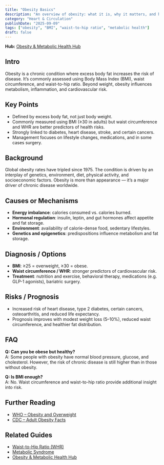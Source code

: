 ```yaml
---
title: "Obesity Basics"
description: "An overview of obesity: what it is, why it matters, and how it affects health."
category: "Heart & Circulation"
publishDate: "2025-09-09"
tags: ["obesity", "BMI", "waist-to-hip ratio", "metabolic health"]
draft: false
---
```



**Hub:** [Obesity & Metabolic Health Hub](/guides/obesity-metabolic-health-hub)

## Intro
Obesity is a chronic condition where excess body fat increases the risk of disease. It’s commonly assessed using Body Mass Index (BMI), waist circumference, and waist-to-hip ratio. Beyond weight, obesity influences metabolism, inflammation, and cardiovascular risk.

## Key Points
- Defined by excess body fat, not just body weight.  
- Commonly measured using BMI (≥30 in adults) but waist circumference and WHR are better predictors of health risks.  
- Strongly linked to diabetes, heart disease, stroke, and certain cancers.  
- Management focuses on lifestyle changes, medications, and in some cases surgery.  

## Background
Global obesity rates have tripled since 1975. The condition is driven by an interplay of genetics, environment, diet, physical activity, and socioeconomic factors. Obesity is more than appearance — it’s a major driver of chronic disease worldwide.

## Causes or Mechanisms
- **Energy imbalance**: calories consumed vs. calories burned.  
- **Hormonal regulation**: insulin, leptin, and gut hormones affect appetite and fat storage.  
- **Environment**: availability of calorie-dense food, sedentary lifestyles.  
- **Genetics and epigenetics**: predispositions influence metabolism and fat storage.  

## Diagnosis / Options
- **BMI**: ≥25 = overweight, ≥30 = obese.  
- **Waist circumference / WHR**: stronger predictors of cardiovascular risk.  
- **Treatment**: nutrition and exercise, behavioral therapy, medications (e.g. GLP-1 agonists), bariatric surgery.  

## Risks / Prognosis
- Increased risk of heart disease, type 2 diabetes, certain cancers, osteoarthritis, and reduced life expectancy.  
- Prognosis improves with modest weight loss (5–10%), reduced waist circumference, and healthier fat distribution.  

## FAQ
**Q: Can you be obese but healthy?**  
A: Some people with obesity have normal blood pressure, glucose, and cholesterol. However, the risk of chronic disease is still higher than in those without obesity.  

**Q: Is BMI enough?**  
A: No. Waist circumference and waist-to-hip ratio provide additional insight into risk.  

## Further Reading
- [WHO – Obesity and Overweight](https://www.who.int/news-room/fact-sheets/detail/obesity-and-overweight)  
- [CDC – Adult Obesity Facts](https://www.cdc.gov/obesity/data/adult.html)  

## Related Guides
- [Waist-to-Hip Ratio (WHR)](/guides/waist-to-hip-ratio)  
- [Metabolic Syndrome](/guides/metabolic-syndrome)  
- [Obesity & Metabolic Health Hub](/guides/obesity-metabolic-health-hub)  
 
